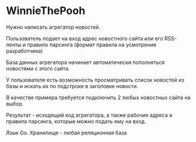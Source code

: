 # WinnieThePooh
Нужно написать агрегатор новостей.

Пользователь подает на вход адрес новостного сайта или его RSS-ленты и правило парсинга (формат правила на усмотрение разработчика)

База данных агрегатора начинает автоматически пополняться новостями  с этого сайта.

У пользователя есть возможность просматривать список новостей из базы и искать их по подстроке в заголовке новости.

В качестве примера требуется подключить 2 любых новостных сайта на выбор.

Результат - исходящий код агрегатора, а также рабочие адреса и правила парсинга, которые можно подать ему на вход.

Язык Go. Хранилище - любая реляционная база
